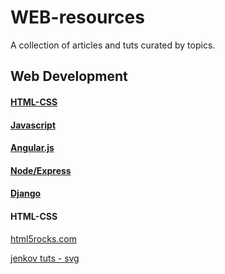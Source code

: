 # WEB-resources
A collection of articles and tuts curated by topics.

## Web Development

#### [HTML-CSS]()

#### [Javascript]()

#### [Angular.js]()

#### [Node/Express]()

#### [Django]()

#### HTML-CSS
[html5rocks.com](https://www.html5rocks.com/en/)

[jenkov tuts - svg](http://tutorials.jenkov.com/svg/path-element.html)
